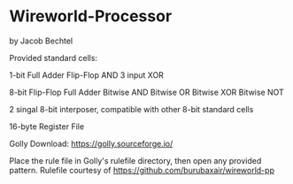 # Wireworld-Processor

by Jacob Bechtel

Provided standard cells:

1-bit
Full Adder
Flip-Flop
AND
3 input XOR

8-bit
Flip-Flop
Full Adder
Bitwise AND
Bitwise OR
Bitwise XOR
Bitwise NOT

2 singal 8-bit interposer, compatible with other 8-bit standard cells

16-byte Register File

Golly Download: https://golly.sourceforge.io/

Place the rule file in Golly's rulefile directory, then open any provided pattern. Rulefile courtesy of https://github.com/burubaxair/wireworld-pp
